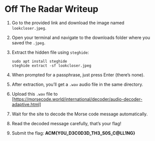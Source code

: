 # Off The Radar Writeup

1. Go to the provided link and download the image named `lookcloser.jpeg`.

2. Open your terminal and navigate to the downloads folder where you saved the `.jpeg`.

3. Extract the hidden file using `steghide`:

   ```
   sudo apt install steghide
   steghide extract -sf lookcloser.jpeg
   ```
   
4. When prompted for a passphrase, just press Enter (there’s none).
   
5. After extraction, you’ll get a `.wav` audio file in the same directory.

6. Upload this `.wav` file to [https://morsecode.world/international/decoder/audio-decoder-adaptive.html]

7. Wait for the site to decode the Morse code message automatically.

8. Read the decoded message carefully, that’s your flag!

9. Submit the flag: **ACM{Y0U_D3C0D3D_TH3_S0S_C@LL1NG}**

